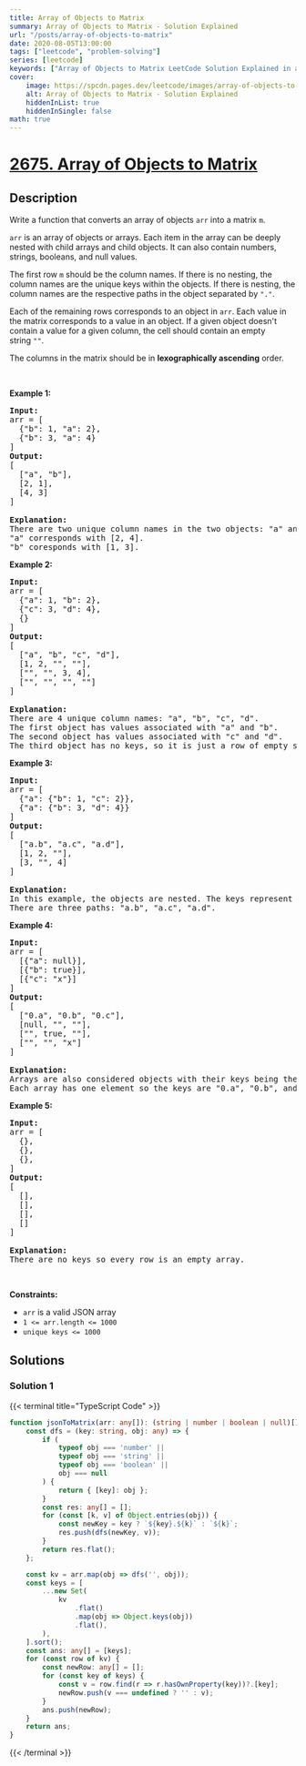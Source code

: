 ```yaml
---
title: Array of Objects to Matrix
summary: Array of Objects to Matrix - Solution Explained
url: "/posts/array-of-objects-to-matrix"
date: 2020-08-05T13:00:00
tags: ["leetcode", "problem-solving"]
series: [leetcode]
keywords: ["Array of Objects to Matrix LeetCode Solution Explained in all languages", "2675", "leetcode question 2675", "Array of Objects to Matrix", "LeetCode", "leetcode solution in Python3 C++ Java Go PHP Ruby Swift TypeScript Rust C# JavaScript C", "GeeksforGeeks", "InterviewBit", "Coding Ninjas", "HackerRank", "HackerEarth", "CodeChef", "TopCoder", "AlgoExpert", "freeCodeCamp", "Codeforces", "GitHub", "AtCoder", "Samir Paul"]
cover:
    image: https://spcdn.pages.dev/leetcode/images/array-of-objects-to-matrix.webp
    alt: Array of Objects to Matrix - Solution Explained
    hiddenInList: true
    hiddenInSingle: false
math: true
---
```



# [2675. Array of Objects to Matrix](https://leetcode.com/problems/array-of-objects-to-matrix)


## Description

<p>Write a function that converts an array of objects&nbsp;<code>arr</code> into a matrix <code>m</code>.</p>

<p><code>arr</code>&nbsp;is an array of objects or arrays. Each item in the array can be deeply nested with child arrays and child objects. It can also contain numbers, strings, booleans, and&nbsp;null values.</p>

<p>The first row <code>m</code>&nbsp;should be the column names. If there is no nesting, the column names are the unique keys within the objects. If there is nesting, the column names&nbsp;are the respective paths in the object separated by <code>&quot;.&quot;</code>.</p>

<p>Each of the remaining rows corresponds to an object in&nbsp;<code>arr</code>. Each value in the matrix corresponds to a value in an object. If a given object doesn&#39;t contain a value for a given column, the cell should contain an empty string&nbsp;<code>&quot;&quot;</code>.</p>

<p>The columns in the matrix should be in <strong>lexographically ascending</strong> order.</p>

<p>&nbsp;</p>
<p><strong class="example">Example 1:</strong></p>

<pre>
<strong>Input:</strong> 
arr = [
&nbsp; {&quot;b&quot;: 1, &quot;a&quot;: 2},
&nbsp; {&quot;b&quot;: 3, &quot;a&quot;: 4}
]
<strong>Output:</strong> 
[
&nbsp; [&quot;a&quot;, &quot;b&quot;],
&nbsp; [2, 1],
&nbsp; [4, 3]
]

<strong>Explanation:</strong>
There are two unique column names in the two objects: &quot;a&quot; and &quot;b&quot;.
&quot;a&quot; corresponds with [2, 4].
&quot;b&quot; coresponds with [1, 3].
</pre>

<p><strong class="example">Example 2:</strong></p>

<pre>
<strong>Input:</strong> 
arr = [
&nbsp; {&quot;a&quot;: 1, &quot;b&quot;: 2},
&nbsp; {&quot;c&quot;: 3, &quot;d&quot;: 4},
&nbsp; {}
]
<strong>Output:</strong> 
[
&nbsp; [&quot;a&quot;, &quot;b&quot;, &quot;c&quot;, &quot;d&quot;],
&nbsp; [1, 2, &quot;&quot;, &quot;&quot;],
&nbsp; [&quot;&quot;, &quot;&quot;, 3, 4],
&nbsp; [&quot;&quot;, &quot;&quot;, &quot;&quot;, &quot;&quot;]
]

<strong>Explanation:</strong>
There are 4 unique column names: &quot;a&quot;, &quot;b&quot;, &quot;c&quot;, &quot;d&quot;.
The first object has values associated with &quot;a&quot; and &quot;b&quot;.
The second object has values associated with &quot;c&quot; and &quot;d&quot;.
The third object has no keys, so it is just a row of empty strings.
</pre>

<p><strong class="example">Example 3:</strong></p>

<pre>
<strong>Input:</strong> 
arr = [
&nbsp; {&quot;a&quot;: {&quot;b&quot;: 1, &quot;c&quot;: 2}},
&nbsp; {&quot;a&quot;: {&quot;b&quot;: 3, &quot;d&quot;: 4}}
]
<strong>Output:</strong> 
[
&nbsp; [&quot;a.b&quot;, &quot;a.c&quot;, &quot;a.d&quot;],
&nbsp; [1, 2, &quot;&quot;],
&nbsp; [3, &quot;&quot;, 4]
]

<strong>Explanation:</strong>
In this example, the objects are nested. The keys represent the full path to each value separated by periods.
There are three paths: &quot;a.b&quot;, &quot;a.c&quot;, &quot;a.d&quot;.
</pre>

<p><strong class="example">Example 4:</strong></p>

<pre>
<strong>Input:</strong> 
arr = [
&nbsp; [{&quot;a&quot;: null}],
&nbsp; [{&quot;b&quot;: true}],
&nbsp; [{&quot;c&quot;: &quot;x&quot;}]
]
<strong>Output:</strong> 
[
&nbsp; [&quot;0.a&quot;, &quot;0.b&quot;, &quot;0.c&quot;],
&nbsp; [null, &quot;&quot;, &quot;&quot;],
&nbsp; [&quot;&quot;, true, &quot;&quot;],
&nbsp; [&quot;&quot;, &quot;&quot;, &quot;x&quot;]
]

<strong>Explanation:</strong>
Arrays are also considered objects with their keys being their indices.
Each array has one element so the keys are &quot;0.a&quot;, &quot;0.b&quot;, and &quot;0.c&quot;.
</pre>

<p><strong class="example">Example 5:</strong></p>

<pre>
<strong>Input:</strong> 
arr = [
  {},
&nbsp; {},
&nbsp; {},
]
<strong>Output:</strong> 
[
&nbsp; [],
&nbsp; [],
&nbsp; [],
&nbsp; []
]

<strong>Explanation:</strong>
There are no keys so every row is an empty array.</pre>

<p>&nbsp;</p>
<p><strong>Constraints:</strong></p>

<ul>
	<li><code>arr</code> is a valid JSON array</li>
	<li><code>1 &lt;= arr.length &lt;= 1000</code></li>
	<li><code>unique keys &lt;= 1000</code></li>
</ul>

## Solutions

### Solution 1

<!-- tabs:start -->

{{< terminal title="TypeScript Code" >}}
```ts
function jsonToMatrix(arr: any[]): (string | number | boolean | null)[] {
    const dfs = (key: string, obj: any) => {
        if (
            typeof obj === 'number' ||
            typeof obj === 'string' ||
            typeof obj === 'boolean' ||
            obj === null
        ) {
            return { [key]: obj };
        }
        const res: any[] = [];
        for (const [k, v] of Object.entries(obj)) {
            const newKey = key ? `${key}.${k}` : `${k}`;
            res.push(dfs(newKey, v));
        }
        return res.flat();
    };

    const kv = arr.map(obj => dfs('', obj));
    const keys = [
        ...new Set(
            kv
                .flat()
                .map(obj => Object.keys(obj))
                .flat(),
        ),
    ].sort();
    const ans: any[] = [keys];
    for (const row of kv) {
        const newRow: any[] = [];
        for (const key of keys) {
            const v = row.find(r => r.hasOwnProperty(key))?.[key];
            newRow.push(v === undefined ? '' : v);
        }
        ans.push(newRow);
    }
    return ans;
}
```
{{< /terminal >}}

<!-- tabs:end -->

<!-- end -->
